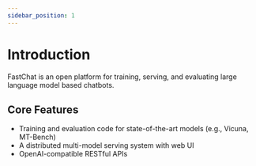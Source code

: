```yaml
---
sidebar_position: 1
---
```


# Introduction

FastChat is an open platform for training, serving, and evaluating large language model based chatbots.

## Core Features

-   Training and evaluation code for state-of-the-art models (e.g., Vicuna, MT-Bench)
-   A distributed multi-model serving system with web UI
-   OpenAI-compatible RESTful APIs
